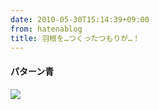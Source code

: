 ```yaml
---
date: 2010-05-30T15:14:39+09:00
from: hatenablog
title: 羽根を…つくったつもりが…！
---
```

#### パターン青

![](http://gyazo.com/68fb60e6bd359cc52b14361fb033aeb0.png)

